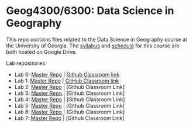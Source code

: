 # Geog4300/6300: Data Science in Geography 

This repo contains files related to the Data Science in Geography course at the University of Georgia. The [syllabus](https://drive.google.com/open?id=1huHQle5c8uYEtV1-jKhwPXDPZShgu9h1tUzeNZ7xDyA) and [schedule](https://docs.google.com/spreadsheets/d/1kkK6xVx-wwIya_0yzGHPzkEqEGFJWAxO41vaOcfqs4Y/edit?usp=sharing) for this course are both hosted on Google Drive.

Lab repositories
* Lab 0: [Master Repo](https://github.com/jshannon75/geog4300_lab0) | [Github Classroom link](https://classroom.github.com/a/kNZ0H28t)
* Lab 1: [Master Repo](https://github.com/jshannon75/geog4300_lab1) | [GitHub Classroom link](https://classroom.github.com/a/8C0gwTbe)
* Lab 2: [Master Repo](https://github.com/jshannon75/geog4300_lab2) | [Github Classroom Link]
* Lab 3: [Master Repo](https://github.com/jshannon75/geog4300_lab3) | [Github Classroom Link]
* Lab 4: [Master Repo](https://github.com/jshannon75/geog4300_lab4) | [Github Classroom Link]
* Lab 5: [Master Repo](https://github.com/jshannon75/geog4300_lab5) | [Github Classroom Link]
* Lab 6: [Master Repo](https://github.com/jshannon75/geog4300_lab6) | [Github Classroom Link]
* Lab 7: [Master Repo](https://github.com/jshannon75/geog4300_lab7) | [Github Classroom Link]
